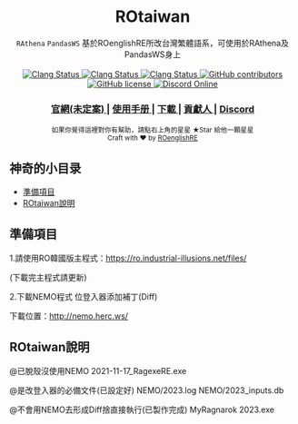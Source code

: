 <h1 align="center">ROtaiwan</h1>

<div align="center">
   <code>RAthena</code> <code>PandasWS</code> 基於ROenglishRE所改台灣繁體語系，可使用於RAthena及PandasWS身上
</div>

<br />

<div align="center">
  <!-- Clang Status -->
  <a href="https://github.com/xvn5002036/Rotaiwan/actions/workflows/build_servers_clang.yml">
    <img alt="Clang Status" src="https://img.shields.io/github/actions/workflow/status/xvn5002036/Rotaiwan/build_servers_clang.yml?label=clang&logo=llvm&style=flat-square">
  </a>
  <!-- GCC Status -->
  <a href="https://github.com/xvn5002036/Rotaiwan/actions/workflows/build_servers_gcc.yml">
    <img alt="Clang Status" src="https://img.shields.io/github/actions/workflow/status/xvn5002036/Rotaiwan/build_servers_gcc.yml?label=gcc&logo=gnu&style=flat-square">
  </a>
  <!-- MSBuild Status -->
  <a href="https://github.com/xvn5002036/Rotaiwan/actions/workflows/build_servers_msbuild.yml">
    <img alt="Clang Status" src="https://img.shields.io/github/actions/workflow/status/xvn5002036/Rotaiwan/build_servers_msbuild.yml?label=msbuild&logo=visualstudio&style=flat-square">
  </a>
  <!-- GitHub contributors -->
  <a href="https://github.com/xvn5002036/Rotaiwan/graphs/contributors">
    <img alt="GitHub contributors" src="https://img.shields.io/github/contributors/xvn5002036/Rotaiwan?style=flat-square">
  </a>
  <!-- GitHub license -->
  <a href="https://github.com/xvn5002036/Rotaiwan/blob/master/LICENSE">
    <img alt="GitHub license" src="https://img.shields.io/github/license/PandasWS/Pandas?style=flat-square">
  </a>
  <!-- Discord Online -->
  <a href="https://discord.gg/pjvMUtZ7Ae">
    <img alt="Discord Online" src="https://img.shields.io/discord/1130860241223946300?color=6A7EC2&label=Discord&logo=discord&logoColor=ffffff&style=flat-square">
  </a>
</div>

<div align="center">
  <h3>
    <a href="https://XXXXXXX" target="_blank">
      官網(未定案)
    </a>
    <span> | </span>
    <a href="https://rotaiwan.gitbook.io/ro-taiwan-de-shi-jie/" target="_blank">
      使用手册
    </a>
    <span> | </span>
    <a href="https://github.com/xvn5002036/ROtaiwan/releases">
      下載
    </a>
    <span> | </span>
    <a href="https://github.com/xvn5002036/ROtaiwan/graphs/contributors">
      貢獻人
    </a>
    <span> | </span>
    <a href="https://discord.gg/pjvMUtZ7Ae" target="_blank">
      Discord
    </a>
  </h3>
</div>

<div align="center">
  <sub>
  如果你覺得這裡對你有幫助，請點右上角的星星 ★Star 給他一顆星星
  <br />
  Craft with ❤︎ by
  <a href="https://github.com/llchrisll/ROenglishRE">ROenglishRE</a>
  </sub>
</div>

## 神奇的小目录

-   [準備項目](#準備項目)
-   [ROtaiwan說明](#ROtaiwan說明)


## 準備項目

1.請使用RO韓國版主程式：https://ro.industrial-illusions.net/files/

(下載完主程式請更新)

2.下載NEMO程式 位登入器添加補丁(Diff)

下載位置：http://nemo.herc.ws/


## ROtaiwan說明

@已脫殼沒使用NEMO
2021-11-17_RagexeRE.exe

@是改登入器的必備文件(已設定好)
NEMO/2023.log
NEMO/2023_inputs.db

@不會用NEMO去形成Diff捨直接執行(已製作完成)
MyRagnarok 2023.exe




